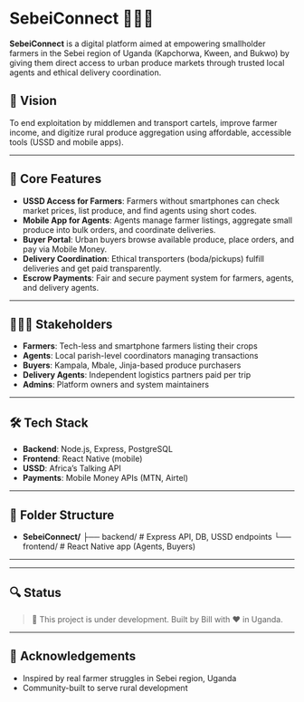 # SebeiConnect 🥔📱🚛

**SebeiConnect** is a digital platform aimed at empowering smallholder farmers in the Sebei region of Uganda (Kapchorwa, Kween, and Bukwo) by giving them direct access to urban produce markets through trusted local agents and ethical delivery coordination.

## 🚀 Vision

To end exploitation by middlemen and transport cartels, improve farmer income, and digitize rural produce aggregation using affordable, accessible tools (USSD and mobile apps).

---

## 📱 Core Features

- **USSD Access for Farmers**: Farmers without smartphones can check market prices, list produce, and find agents using short codes.
- **Mobile App for Agents**: Agents manage farmer listings, aggregate small produce into bulk orders, and coordinate deliveries.
- **Buyer Portal**: Urban buyers browse available produce, place orders, and pay via Mobile Money.
- **Delivery Coordination**: Ethical transporters (boda/pickups) fulfill deliveries and get paid transparently.
- **Escrow Payments**: Fair and secure payment system for farmers, agents, and delivery agents.

---

## 🧑‍🤝‍🧑 Stakeholders

- **Farmers**: Tech-less and smartphone farmers listing their crops
- **Agents**: Local parish-level coordinators managing transactions
- **Buyers**: Kampala, Mbale, Jinja-based produce purchasers
- **Delivery Agents**: Independent logistics partners paid per trip
- **Admins**: Platform owners and system maintainers

---

## 🛠 Tech Stack

- **Backend**: Node.js, Express, PostgreSQL
- **Frontend**: React Native (mobile)
- **USSD**: Africa’s Talking API
- **Payments**: Mobile Money APIs (MTN, Airtel)

---

## 📂 Folder Structure

- **SebeiConnect/** 
├── backend/ # Express API, DB, USSD endpoints
└── frontend/ # React Native app (Agents, Buyers)

---


---

## 🔍 Status

> 🚧 This project is under development. Built by Bill with ❤️ in Uganda.

---

## 🙌 Acknowledgements

- Inspired by real farmer struggles in Sebei region, Uganda
- Community-built to serve rural development
